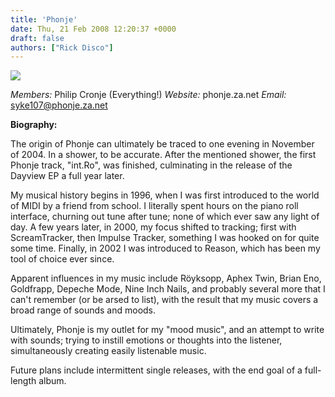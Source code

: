 ```yaml
---
title: 'Phonje'
date: Thu, 21 Feb 2008 12:20:37 +0000
draft: false
authors: ["Rick Disco"]
---
```


![](/images/phonje-logo_270.jpg)

_Members:_ Philip Cronje (Everything!) _Website:_ phonje.za.net _Email:_ syke107@phonje.za.net

**Biography:**

The origin of Phonje can ultimately be traced to one evening in November of 2004. In a shower, to be accurate. After the mentioned shower, the first Phonje track, "int.Ro", was finished, culminating in the release of the Dayview EP a full year later.

My musical history begins in 1996, when I was first introduced to the world of MIDI by a friend from school. I literally spent hours on the piano roll interface, churning out tune after tune; none of which ever saw any light of day. A few years later, in 2000, my focus shifted to tracking; first with ScreamTracker, then Impulse Tracker, something I was hooked on for quite some time. Finally, in 2002 I was introduced to Reason, which has been my tool of choice ever since.

Apparent influences in my music include Röyksopp, Aphex Twin, Brian Eno, Goldfrapp, Depeche Mode, Nine Inch Nails, and probably several more that I can't remember (or be arsed to list), with the result that my music covers a broad range of sounds and moods.

Ultimately, Phonje is my outlet for my "mood music", and an attempt to write with sounds; trying to instill emotions or thoughts into the listener, simultaneously creating easily listenable music.

Future plans include intermittent single releases, with the end goal of a full-length album.